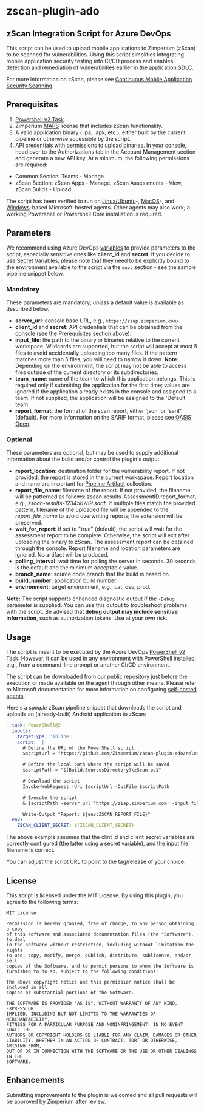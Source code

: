 # zscan-plugin-ado

## zScan Integration Script for Azure DevOps

This script can be used to upload mobile applications to Zimperium (zScan) to be scanned for vulnerabilities. Using this script simplifies integrating mobile application security testing into CI/CD process and enables detection and remediation of vulnerabilities earlier in the application SDLC.

For more information on zScan, please see [Continuous Mobile Application Security Scanning](https://www.zimperium.com/zscan/).

## Prerequisites

1. [Powershell v2 Task](https://learn.microsoft.com/en-us/azure/devops/pipelines/tasks/reference/powershell-v2?view=azure-pipelines)
2. Zimperium [MAPS](https://www.zimperium.com/mobile-app-protection/) license that includes zScan functionality.
3. A valid application binary (.ipa, .apk, etc.), either built by the current pipeline or otherwise accessible by the script.
4. API credentials with permissions to upload binaries. In your console, head over to the Authorizations tab in the Account Management section and generate a new API key. At a minimum, the following permissions are required:

- Common Section: Teams - Manage
- zScan Section: zScan Apps - Manage, zScan Assessments - View, zScan Builds - Upload

The script has been verified to run on [Linux/Ubuntu](https://aka.ms/ubuntu-22.04-readme)-, [MacOS](https://aka.ms/macOS-14-readme)-, and [Windows](https://aka.ms/windows-2022-readme)-based Microsoft-hosted agents.  Other agents may also work; a working Powershell or Powershell Core installation is required.

## Parameters

We recommend using Azure DevOps [variables](https://learn.microsoft.com/en-us/azure/devops/pipelines/process/variables) to provide parameters to the script, especially sensitive ones like **client_id** and **secret**.  if you decide to use [Secret Variables](https://learn.microsoft.com/en-us/azure/devops/pipelines/process/set-secret-variables), please note that they need to be explicitly bound to the environment available to the script via the `env:` section - see the sample pipeline snippet below.

### Mandatory

These parameters are mandatory, _unless_ a default value is available as described below.

- **server_url**: console base URL, e.g., `https://ziap.zimperium.com/`.
- **client_id** and **secret**: API credentials that can be obtained from the console (see the [Prerequisites](#prerequisites) section above).
- **input_file**: the path to the binary or binaries relative to the current workspace. Wildcards are supported, but the script will accept at most 5 files to avoid accidentally uploading too many files. If the pattern matches more than 5 files, you will need to narrow it down. **Note**: Depending on the environment, the script may not be able to access files outside of the current directory or its subdirectories.
- **team_name**: name of the team to which this application belongs.  This is required only if submitting the application for the first time; values are ignored if the application already exists in the console and assigned to a team.  If not supplied, the application will be assigned to the 'Default' team
- **report_format**: the format of the scan report, either 'json' or 'sarif' (default).  For more information on the SARIF format, please see [OASIS Open](https://docs.oasis-open.org/sarif/sarif/v2.1.0/sarif-v2.1.0.html).

### Optional

These parameters are optional, but may be used to supply additional information about the build and/or control the plugin's output.

- **report_location**: destination folder for the vulnerability report. If not provided, the report is stored in the current workspace. Report location and name are important for [Pipeline Artifact](https://learn.microsoft.com/en-us/azure/devops/pipelines/tasks/reference/publish-pipeline-artifact-v1) collection.
- **report_file_name**: filename of the report. If not provided, the filename will be patterned as follows: zscan-results-AssessmentID.report_format, e.g., _zscan-results-123456789.sarif_. If multiple files match the provided pattern, filename of the uploaded file will be appended to the _report_file_name_ to avoid overwriting reports; the extension will be preserved.
- **wait_for_report**: if set to "true" (default), the script will wait for the assessment report to be complete. Otherwise, the script will exit after uploading the binary to zScan.  The assessment report can be obtained through the console. Report filename and location parameters are ignored. No artifact will be produced.
- **polling_interval**: wait time for polling the server in seconds. 30 seconds is the default and the minimum acceptable value.
- **branch_name**: source code branch that the build is based on.
- **build_number**: application build number.
- **environment**: target environment, e.g., uat, dev, prod.

**Note:** The script supports enhanced diagnostic output if the `-Debug` parameter is supplied. You can use this output to troubleshoot problems with the script. Be advised that **debug output may include sensitive information**, such as authorization tokens. Use at your own risk.

## Usage

The script is meant to be executed by the Azure DevOps [PowerShell v2 Task](https://learn.microsoft.com/en-us/azure/devops/pipelines/tasks/reference/powershell-v2).  However, it can be used in any environment with PowerShell installed, e.g., from a command-line prompt or another CI/CD environment.

The script can be downloaded from our public repository just before the execution or made available on the agent through other means.  Please refer to Microsoft documentation for more information on configuring [self-hosted agents](https://learn.microsoft.com/en-us/azure/devops/pipelines/agents/agents#self-hosted-agents).

Here's a _sample_ zScan pipeline snippet that downloads the script and uploads an (already-built) Android application to zScan:

```yaml
- task: PowerShell@2
  inputs:
    targetType: 'inline'
    script:  |
      # Define the URL of the PowerShell script
      $scriptUrl = "https://github.com/Zimperium/zscan-plugin-ado/releases/download/v1.1.0/zScan.ps1"

      # Define the local path where the script will be saved
      $scriptPath = "$(Build.SourcesDirectory)\zScan.ps1"

      # Download the script
      Invoke-WebRequest -Uri $scriptUrl -OutFile $scriptPath

      # Execute the script
      & $scriptPath -server_url 'https://ziap.zimperium.com' -input_file '$(Build.SourcesDirectory)/app/build/outputs/apk/debug/*.apk' -client_id ${env:ZSCAN_CLIENT_ID} -secret ${env:ZSCAN_CLIENT_SECRET} -branch_name $(Build.SourceBranchName) -build_number $(Build.BuildNumber)

      Write-Output "Report: ${env:ZSCAN_REPORT_FILE}"
  env:
    ZSCAN_CLIENT_SECRET: $(ZSCAN_CLIENT_SECRET)
```

The above example assumes that the clint id and client secret variables are correctly configured (the latter using a secret variable), and the input file filename is correct.

You can adjust the script URL to point to the tag/release of your choice.

## License

This script is licensed under the MIT License. By using this plugin, you agree to the following terms:

```text
MIT License

Permission is hereby granted, free of charge, to any person obtaining a copy
of this software and associated documentation files (the "Software"), to deal
in the Software without restriction, including without limitation the rights
to use, copy, modify, merge, publish, distribute, sublicense, and/or sell
copies of the Software, and to permit persons to whom the Software is
furnished to do so, subject to the following conditions:

The above copyright notice and this permission notice shall be included in all
copies or substantial portions of the Software.

THE SOFTWARE IS PROVIDED "AS IS", WITHOUT WARRANTY OF ANY KIND, EXPRESS OR
IMPLIED, INCLUDING BUT NOT LIMITED TO THE WARRANTIES OF MERCHANTABILITY,
FITNESS FOR A PARTICULAR PURPOSE AND NONINFRINGEMENT. IN NO EVENT SHALL THE
AUTHORS OR COPYRIGHT HOLDERS BE LIABLE FOR ANY CLAIM, DAMAGES OR OTHER
LIABILITY, WHETHER IN AN ACTION OF CONTRACT, TORT OR OTHERWISE, ARISING FROM,
OUT OF OR IN CONNECTION WITH THE SOFTWARE OR THE USE OR OTHER DEALINGS IN THE
SOFTWARE.
```

## Enhancements

Submitting improvements to the plugin is welcomed and all pull requests will be approved by Zimperium after review.
